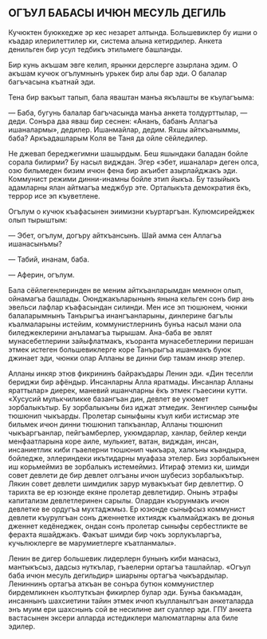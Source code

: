 ## ОГЪУЛ БАБАСЫ ИЧЮН МЕСУЛЬ ДЕГИЛЬ

Кучюктен буюккедже эр кес незарет алтында.
Большевиклер бу ишни о къадар илерилеттилер ки, система алына кетирдилер.
Анкета денильген бир усул тедбикъ этильмеге башланды.

Бир кунь акъшам эвге келип, ярынки дерслерге азырлана эдим.
О акъшам кучюк огълумнынъ урькек бир алы бар эди.
О балалар багъчасына къатнай эди.

Тена бир вакъыт тапып, бала яваштан манъа якълашты ве къулагъыма:

— Баба, бугунь балалар багъчасында манъа анкета толдурттылар, — деди.
Сонъра даа яваш бир сеснен: «Ананъ, бабанъ Аллагъа ишаналармы», дедилер.
Ишанмайлар, дедим.
Яхшы айткъаныммы, баба?
Аркъадашларым Коля ве Таня да ойле сёйледилер.

Не джевап береджегимни шашырдым.
Беш яшындаки баладан бойле сорала билирми?
Бу насыл видждан.
Эгер «эбет, ишаналар» деген олса, озю бильмеден бизим ичюн фена бир акъибет азырлайджакъ эди.
Коммунист режими динни-инамны бойле этип йыкъа.
Бу тазыйыкъ адамларны ялан айтмагъа меджбур эте.
Орталыкъта демократия ёкъ, террор исе эп къуветлене.

Огълум о кучюк къафасынен эиимизни къуртаргъан.
Кулюмсирейджек олып тырыштым:

— Эбет, огълум, догъру айткъансынъ.
Шай амма сен Аллагъа ишанасынъмы?

— Табий, инанам, баба.

— Аферин, огълум.

Бала сёйлегенлеринден ве меним айткъанларымдан мемнюн олып, ойнамагъа башлады.
Оюнджакъларынынъ янына кельген сонъ бир ань эвельси лафлар къафасындан силинди.
Мен исе эп тюшюнем, чюнки балаларымнынъ Танърыгъа инангъанларыны, динлерине багълы къалмаларыны истейим, коммунистлернинъ бунъа насыл мани ола биледжеклерини анъламагъа тырышам.
Ана-баба ве эвлят мунасебетлерини зайыфлатмакъ, къоранта мунасебетлерини перишан этмек истеген большевиклерге коре Танърыгъа ишанмакъ буюк джинает эди, чюнки олар Алланы ве динни бир тамам инкяр этелер.

Алланы инкяр этюв фикрининъ байракъдары Ленин эди.
«Дин теселли бериджи бир афёндыр.
Инсанларны Алла яратмады.
Инсанлар Алланы яраттылар» диерек, маневий ишанчларны ёкъ этмек гъаесини кутти.
«Хусусий мулькчиликке базангъан дин, девлет ве укюмет зорбалыкътыр.
Бу зорбалыкъны биз иджат этмедик.
Зенгинлер сыныфы тюшюнип чыкъарды.
Пролетар сыныфыны къул киби истисмар эте бильмек ичюн динни тюшюнип тапкъанлар, Алланы тюшюнип чыкъаргъанлар, пейгъамберлер, укюмдарлар, ханлар, бейлер кенди менфаатларына коре аиле, мулькиет, ватан, видждан, инсан, инсаниетлик киби гъаелерни тюшюнип чыкъара, халкъны къандыра, бойледже, эллериндеки икътидарны муафаза этелер.
Биз зорбалыкънен иш корьмеймиз ве зорбалыкъ истемеймиз.
Итираф этемиз ки, шимди совет девлети де бир девлет олгъаны ичюн шубесиз зорбалыкътыр.
Лякин совет девлети шимдилик зарур мувакъкъат бир девлеттир.
О тарихта ве ер юзюнде екяне пролетар девлетидир.
Онынъ этрафы капитализм девлетлеринен сарылы.
Олардан къорунмакъ ичюн девлетке ве ордугъа мухтаджмыз.
Ер юзюнде сыныфсыз коммунист девлети къурулгъан сонъ дженнетке ихтиядж къалмайджакъ ве дюнья дженнет кедёнеджек, ондан сонъ пролетар сыныфы сербестликте ве ферахта яшайджакъ.
Факъат шимди бир чокъ зорлукъларгъа, кучьлюклерге ве марумиетлерге къатланмалы».

Ленин ве дигер большевик лидерлерн бунынъ киби манасыз, мантыкъсыз, дадсыз нуткълар, гъаелерни ортагъа ташлайлар.
«Огъул баба ичюн месуль дегильдир» шиарыны ортагъа чыкъардылар.
Лениннинъ ортагъа аткъан ве сонъра бутюн коммунистлер бирдемликнен къолтуткъан фикирлер булар эди.
Бунъа бакъмадан, инсаннынъ шахсиетини тайин этмек ичюп къулланылгъан анкеталарда энъ муим ери шахснынъ сой ве несилине аит суаллер эди.
ГПУ анкета вастасынен эксери алларда истедиклери малюматларны ала биле эдилер.